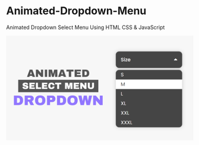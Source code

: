 # Animated-Dropdown-Menu
Animated Dropdown Select Menu Using HTML CSS &amp; JavaScript

![Screenshot](Miniatura.png)
